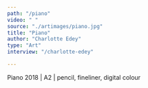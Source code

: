 ```yaml
---
path: "/piano"
video: " "
source: "./artimages/piano.jpg"
title: "Piano"
author: "Charlotte Edey"
type: "Art"
interview: "/charlotte-edey"

---
```


Piano 2018 | A2 | pencil, fineliner, digital colour
